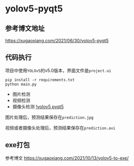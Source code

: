 # yolov5-pyqt5

## 参考博文地址

<https://xugaoxiang.com/2021/06/30/yolov5-pyqt5>

## 代码执行

项目中使用`YOLOv5`的v5.0版本，界面文件是`project.ui`

```
pip install -r requirements.txt
python main.py
```

- 图片检测
- 视频检测
- 摄像头检测
[!yolov5 pyqt5](https://github.com/yjy249/yolov5-pyqt5/blob/main/yolov5-pyqt5-master/yolov5-pyqt5.PNG)

图片处理后，预测结果保存在`prediction.jpg`

视频或者摄像头处理后，预测结果保存在`prediction.avi`

## exe打包

参考博文 <https://xugaoxiang.com/2021/10/13/yolov5-to-exe/>
